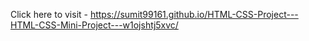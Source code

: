 Click here to visit -  https://sumit99161.github.io/HTML-CSS-Project---HTML-CSS-Mini-Project---w1ojshtj5xvc/
